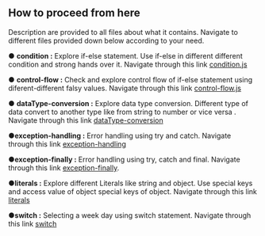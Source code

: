 ## How to proceed from here

Description are provided to all files about what it contains. Navigate to different files provided down below according to your need.

● **condition :** Explore if-else statement. Use if-else in different different condition and strong hands over it. Navigate through this link [condition.js](./condition.js)

● **control-flow :** Check and explore control flow of if-else statement using diferent-different falsy values. Navigate through this link [control-flow.js](./control-flow.js)

● **dataType-conversion :** Explore data type conversion. Different type of data convert to another type like from string to number or vice versa . Navigate through this link [dataType-conversion](./dataType-conversion.js)

●**exception-handling :** Error handling using try and catch. Navigate through this link [exception-handling](./exception-handling.js)

●**exception-finally :** Error handling using try, catch and final. Navigate through this link [exception-finally](exception-finally.js).

●**literals :** Explore different Literals like string and object. Use special keys and access value of object special keys of object. Navigate through this link [literals](./literals.js)

●**switch :** Selecting a week day using switch statement. Navigate through this link [switch](./switch.js)
